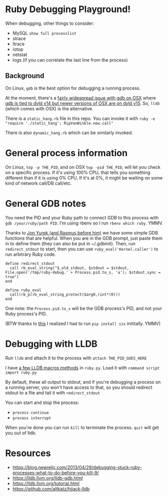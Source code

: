 # Ruby Debugging Playground!

When debugging, other things to consider:
* MySQL `show full processlist`
* strace
* ltrace
* iotop
* netstat
* logs (if you can correlate the last line from the process)

## Background

On Linux, `gdb` is the best option for debugging a running process.

At the moment, there's a [fairly widespread issue with gdb on OSX](https://github.com/Homebrew/homebrew-core/issues/20047) where [gdb is tied to dyld v14 but newer versions of OSX are on dyld v15](https://sourceware.org/bugzilla/show_bug.cgi?id=20981). So, `lldb` (which comes with OSX) is the alternative.

There is a `static_hang.rb` file in this repo. You can invoke it with `ruby -e "require './static_hang'; RipVanWinkle.new.call"`

There is also `dynamic_hang.rb` which can be similarly invoked.

# General process information

On Linux, `top -p THE_PID`, and on OSX `top -pid THE_PID`, will let you check on a specific process. If it's using 100% CPU, that tells you something different than if it is using 0% CPU. If it's at 0%, it might be waiting on some kind of network call/DB call/etc.

# General GDB notes

You need the PID and your Ruby path to connect GDB to this process with `gdb /your/ruby/path PID`. I'm using rbenv so I run `rbenv which ruby`. YMMV.

Thanks to [Jon Yurek (and Rasmus before him)](https://robots.thoughtbot.com/using-gdb-to-inspect-a-running-ruby-process) we have some simple GDB functions that are helpful. When you are in the GDB prompt, just paste them in to define them (they can also be put in ~/.gdbinit). Then, run `redirect_stdout` to start, then you can use `ruby_eval('Kernel.caller')` to run arbitrary Ruby code.

```
define redirect_stdout
  call rb_eval_string("$_old_stdout, $stdout = $stdout, File.open('/tmp/ruby-debug.' + Process.pid.to_s, 'a'); $stdout.sync = true")
end

define ruby_eval
  call(rb_p(rb_eval_string_protect($arg0,(int*)0)))
end
```

One note: the `Process.pid.to_s` will be the GDB process's PID, and not your Ruby process's PID.

(BTW thanks to [this](https://github.com/Homebrew/homebrew-core/issues/2730) I realized I had to run `pip install six` inititally. YMMV)

# Debugging with LLDB

Run `lldb` and attach it to the process with `attach THE_PID_GOES_HERE`

I have [a few LLDB macros methods](https://christoph.luppri.ch/articles/ruby/debugging-ruby-programs-on-osx-with-lldb/) in `ruby.py`. Load it with `command script import ruby.py`

By default, these all output to stdout, and if you're debugging a process on a running server, you won't have access to that, so you should redirect stdout to a file and tail it with `redirect_stdout`

You can start and stop the process:
- `process continue`
- `process interrupt`

When you're done you can run `kill` to terminate the process. `quit` will get you out of lldb.

# Resources

- https://blog.newrelic.com/2013/04/29/debugging-stuck-ruby-processes-what-to-do-before-you-kill-9/
- https://lldb.llvm.org/lldb-gdb.html
- https://lldb.llvm.org/tutorial.html
- https://github.com/altkatz/hijack-lldb
